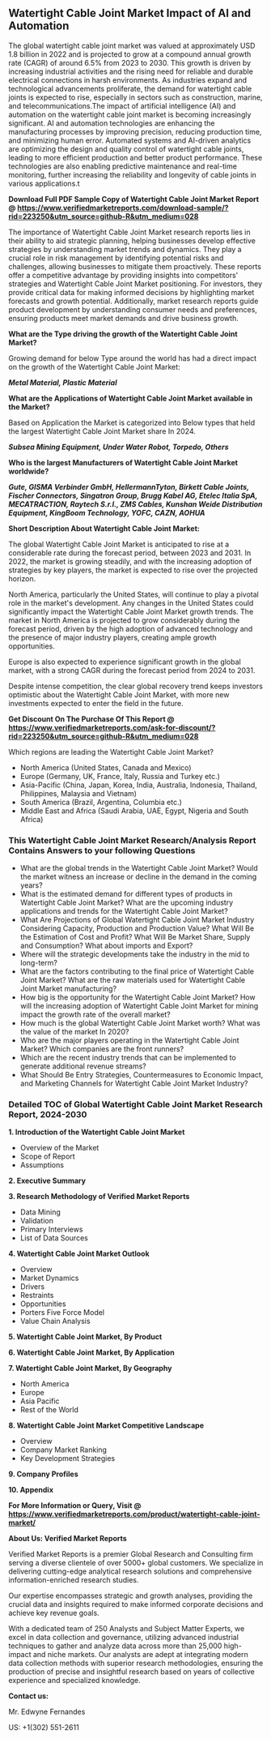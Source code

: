 <h2>Watertight Cable Joint Market Impact of AI and Automation</h2>The global watertight cable joint market was valued at approximately USD 1.8 billion in 2022 and is projected to grow at a compound annual growth rate (CAGR) of around 6.5% from 2023 to 2030. This growth is driven by increasing industrial activities and the rising need for reliable and durable electrical connections in harsh environments. As industries expand and technological advancements proliferate, the demand for watertight cable joints is expected to rise, especially in sectors such as construction, marine, and telecommunications.The impact of artificial intelligence (AI) and automation on the watertight cable joint market is becoming increasingly significant. AI and automation technologies are enhancing the manufacturing processes by improving precision, reducing production time, and minimizing human error. Automated systems and AI-driven analytics are optimizing the design and quality control of watertight cable joints, leading to more efficient production and better product performance. These technologies are also enabling predictive maintenance and real-time monitoring, further increasing the reliability and longevity of cable joints in various applications.t</p><p id="" class=""><strong>Download Full PDF Sample Copy of Watertight Cable Joint Market Report @ <a href="https://www.verifiedmarketreports.com/download-sample/?rid=223250&utm_source=github-R&utm_medium=028" target="_blank">https://www.verifiedmarketreports.com/download-sample/?rid=223250&utm_source=github-R&utm_medium=028</a></strong></p><p>The importance of&nbsp;Watertight Cable Joint Market research reports lies in their ability to aid strategic planning, helping businesses develop effective strategies by understanding market trends and dynamics. They play a crucial role in risk management by identifying potential risks and challenges, allowing businesses to mitigate them proactively. These reports offer a competitive advantage by providing insights into competitors' strategies and Watertight Cable Joint Market positioning. For investors, they provide critical data for making informed decisions by highlighting market forecasts and growth potential. Additionally, market research reports guide product development by understanding consumer needs and preferences, ensuring products meet market demands and drive business growth.</p><p><strong>What are the&nbsp;Type driving the growth of the Watertight Cable Joint Market?</strong></p><p id="" class="">Growing demand for below Type around the world has had a direct impact on the growth of the Watertight Cable Joint Market:</p><em><strong>Metal Material, Plastic Material</strong></em></p><strong>What are the&nbsp;Applications&nbsp;of Watertight Cable Joint Market available in the Market?</strong></p><p id="" class="">Based on Application the Market is categorized into Below types that held the largest Watertight Cable Joint Market share In 2024.</p><em><strong>Subsea Mining Equipment, Under Water Robot, Torpedo, Others</strong></em></p><strong>Who is the largest Manufacturers of Watertight Cable Joint Market worldwide?</strong></p><p><em><strong>Gute, GISMA Verbinder GmbH, HellermannTyton, Birkett Cable Joints, Fischer Connectors, Singatron Group, Brugg Kabel AG, Etelec Italia SpA, MECATRACTION, Raytech S.r.l., ZMS Cables, Kunshan Weide Distribution Equipment, KingBoom Technology, YOFC, CAZN, AOHUA</strong></em></p><p id="" class=""><strong>Short Description About Watertight Cable Joint Market:</strong></p><p>The global Watertight Cable Joint Market is anticipated to rise at a considerable rate during the forecast period, between 2023 and 2031. In 2022, the market is growing steadily, and with the increasing adoption of strategies by key players, the market is expected to rise over the projected horizon.</p><p>North America, particularly the United States, will continue to play a pivotal role in the market's development. Any changes in the United States could significantly impact the Watertight Cable Joint Market growth trends. The market in North America is projected to grow considerably during the forecast period, driven by the high adoption of advanced technology and the presence of major industry players, creating ample growth opportunities.</p><p>Europe is also expected to experience significant growth in the global market, with a strong CAGR during the forecast period from 2024 to 2031.</p><p>Despite intense competition, the clear global recovery trend keeps investors optimistic about the Watertight Cable Joint Market, with more new investments expected to enter the field in the future.</p><p id="" class=""><strong>Get Discount On The Purchase Of This Report @ <a href="https://www.verifiedmarketreports.com/ask-for-discount/?rid=223250&utm_source=github-R&utm_medium=028" target="_blank">https://www.verifiedmarketreports.com/ask-for-discount/?rid=223250&utm_source=github-R&utm_medium=028</a></strong></p>Which regions are leading the Watertight Cable Joint Market?</p><ul><li>North America (United States, Canada and Mexico)</li><li>Europe (Germany, UK, France, Italy, Russia and Turkey etc.)</li><li>Asia-Pacific (China, Japan, Korea, India, Australia, Indonesia, Thailand, Philippines, Malaysia and Vietnam)</li><li>South America (Brazil, Argentina, Columbia etc.)</li><li>Middle East and Africa (Saudi Arabia, UAE, Egypt, Nigeria and South Africa)</li></ul><h3 id="" class="">This Watertight Cable Joint Market Research/Analysis Report Contains Answers to your following Questions</h3><ul><li>What are the global trends in the Watertight Cable Joint Market? Would the market witness an increase or decline in the demand in the coming years?</li><li>What is the estimated demand for different types of products in Watertight Cable Joint Market? What are the upcoming industry applications and trends for the Watertight Cable Joint Market?</li><li>What Are Projections of Global Watertight Cable Joint Market Industry Considering Capacity, Production and Production Value? What Will Be the Estimation of Cost and Profit? What Will Be Market Share, Supply and Consumption? What about imports and Export?</li><li>Where will the strategic developments take the industry in the mid to long-term?</li><li>What are the factors contributing to the final price of Watertight Cable Joint Market? What are the raw materials used for Watertight Cable Joint Market manufacturing?</li><li>How big is the opportunity for the Watertight Cable Joint Market? How will the increasing adoption of Watertight Cable Joint Market for mining impact the growth rate of the overall market?</li><li>How much is the global Watertight Cable Joint Market worth? What was the value of the market In 2020?</li><li>Who are the major players operating in the Watertight Cable Joint Market? Which companies are the front runners?</li><li>Which are the recent industry trends that can be implemented to generate additional revenue streams?</li><li>What Should Be Entry Strategies, Countermeasures to Economic Impact, and Marketing Channels for Watertight Cable Joint Market Industry?</li></ul><h3 id="" class="">Detailed TOC of Global Watertight Cable Joint Market Research Report, 2024-2030</h3><p id="" class=""><strong>1. Introduction of the Watertight Cable Joint Market</strong></p><ul><li>Overview of the Market</li><li>Scope of Report</li><li>Assumptions</li></ul><p id="" class=""><strong>2. Executive Summary</strong></p><p id="" class=""><strong>3. Research Methodology of Verified Market Reports</strong></p><ul><li>Data Mining</li><li>Validation</li><li>Primary Interviews</li><li>List of Data Sources</li></ul><p id="" class=""><strong>4. Watertight Cable Joint Market Outlook</strong></p><ul><li>Overview</li><li>Market Dynamics</li><li>Drivers</li><li>Restraints</li><li>Opportunities</li><li>Porters Five Force Model</li><li>Value Chain Analysis</li></ul><p id="" class=""><strong>5. Watertight Cable Joint Market, By Product</strong></p><p id="" class=""><strong>6. Watertight Cable Joint Market, By Application</strong></p><p id="" class=""><strong>7. Watertight Cable Joint Market, By Geography</strong></p><ul><li>North America</li><li>Europe</li><li>Asia Pacific</li><li>Rest of the World</li></ul><p id="" class=""><strong>8. Watertight Cable Joint Market Competitive Landscape</strong></p><ul><li>Overview</li><li>Company Market Ranking</li><li>Key Development Strategies</li></ul><p id="" class=""><strong>9. Company Profiles</strong></p><p id="" class=""><strong>10. Appendix</strong></p><p id="" class=""><strong>For More Information or Query, Visit @ <a href="https://www.verifiedmarketreports.com/product/watertight-cable-joint-market/" target="_blank">https://www.verifiedmarketreports.com/product/watertight-cable-joint-market/</a></strong></p><p id="" class=""><strong>About Us: Verified Market Reports</strong></p><p id="" class="">Verified Market Reports is a premier Global Research and Consulting firm serving a diverse clientele of over 5000+ global customers. We specialize in delivering cutting-edge analytical research solutions and comprehensive information-enriched research studies.</p><p id="" class="">Our expertise encompasses strategic and growth analyses, providing the crucial data and insights required to make informed corporate decisions and achieve key revenue goals.</p><p id="" class="">With a dedicated team of 250 Analysts and Subject Matter Experts, we excel in data collection and governance, utilizing advanced industrial techniques to gather and analyze data across more than 25,000 high-impact and niche markets. Our analysts are adept at integrating modern data collection methods with superior research methodologies, ensuring the production of precise and insightful research based on years of collective experience and specialized knowledge.</p><p id="" class=""><strong>Contact us:</strong></p><p id="" class="">Mr. Edwyne Fernandes</p><p id="" class="">US: +1(302) 551-2611</p>